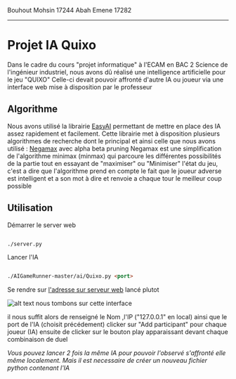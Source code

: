 Bouhout Mohsin 17244
Abah Emene 17282

___

# Projet IA Quixo

Dans le cadre du cours "projet informatique" à l'ECAM en BAC 2 Science de l'ingénieur industriel, nous avons dû réalisé une intelligence artificielle pour le jeu "QUIXO"
Celle-ci devait pouvoir affronté d'autre IA ou joueur via une interface web mise à disposition par le professeur
## Algorithme

Nous avons utilisé la librairie [EasyAI](https://zulko.github.io/easyAI/) permettant de mettre en place des IA assez rapidement et facilement.
Cette librairie met à disposition plusieurs algorithmes de recherche dont le principal et ainsi celle que nous avons utilisé : [Negamax](https://en.wikipedia.org/wiki/Negamax) avec alpha beta pruning 
Negamax est une simplification de l'algorithme minimax (minmax) qui parcoure les différentes possibilités de la partie tout en essayant de "maximiser" ou "Minimiser" l'état du jeu, c'est a dire que l'algorithme prend en compte le fait que le joueur adverse est intelligent et a son mot à dire et renvoie a chaque tour le meilleur coup possible



## Utilisation
Démarrer le server web
```html

./server.py 

```
Lancer l'IA
```html

./AIGameRunner-master/ai/Quixo.py <port> 

```
Se rendre sur  [l'adresse sur serveur web](http://127.0.0.1:80)  lancé plutot 


![alt text](https://i.ibb.co/swDnC5K/server.png)
nous tombons sur cette interface

il nous suffit alors de renseigné le Nom ,l'IP ("127.0.0.1" en local) ainsi que le port de l'IA (choisit précédement)
clicker sur "Add participant" pour chaque joueur (IA) ensuite de clicker sur le bouton play apparaissant devant chaque combinaison de duel



*Vous pouvez lancer 2 fois la même IA pour pouvoir l'observé s'affronté elle même localement. Mais il est necessaire de créer un nouveau fichier python contenant l'IA*

